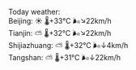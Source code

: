 Today weather:  
Beijing: ☀️ 🌡️+33°C 🌬️↘22km/h  
Tianjin: ⛅️  🌡️+32°C 🌬️↘22km/h  
Shijiazhuang: ⛅️  🌡️+32°C 🌬️↓4km/h  
Tangshan: ⛅️  🌡️+31°C 🌬️↓22km/h  
